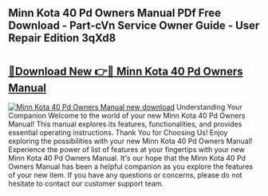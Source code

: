 ## Minn Kota 40 Pd Owners Manual PDf Free Download - Part-cVn Service Owner Guide - User Repair Edition 3qXd8

# <h2><a href="http://bc82314.oget.top/?id=Minn+Kota+40+Pd+Owners+Manual">🔗Download New 👉🔴 Minn Kota 40 Pd Owners Manual</a></h2>

[![Minn Kota 40 Pd Owners Manual new download](https://i.imgur.com/5g1atiW.png)](http://bc82314.oget.top/?id=Minn+Kota+40+Pd+Owners+Manual)
Understanding Your Companion Welcome to the world of your new Minn Kota 40 Pd Owners Manual! This manual explores its features, functionalities, and provides essential operating instructions. Thank You for Choosing Us! Enjoy exploring the possibilities with your new Minn Kota 40 Pd Owners Manual! Experience the power of list of features at your fingertips with your new Minn Kota 40 Pd Owners Manual. It's our hope that the Minn Kota 40 Pd Owners Manual has been a helpful companion as you explore the features of your new item. If you have any questions or concerns, please do not hesitate to contact our customer support team.
